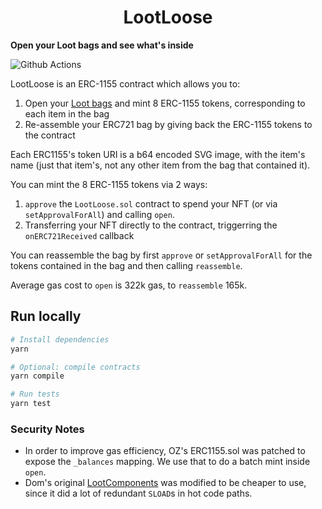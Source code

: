 # <h1 align="center"> LootLoose </h1>

**Open your Loot bags and see what's inside**

![Github Actions](https://github.com/gakonst/lootloose/workflows/Tests/badge.svg)

LootLoose is an ERC-1155 contract which allows you to:
1. Open your [Loot bags](https://www.lootrng.com/) and mint 8 ERC-1155 tokens, corresponding to each item
in the bag
2. Re-assemble your ERC721 bag by giving back the ERC-1155 tokens to the contract

Each ERC1155's token URI is a b64 encoded SVG image, with the item's name (just that item's, not
any other item from the bag that contained it).

You can mint the 8 ERC-1155 tokens via 2 ways:
1. `approve` the `LootLoose.sol` contract to spend your NFT (or via `setApprovalForAll`) and calling `open`.
2. Transferring your NFT directly to the contract, triggerring the `onERC721Received` callback

You can reassemble the bag by first `approve` or `setApprovalForAll` for the tokens
contained in the bag and then calling `reassemble`.

Average gas cost to `open` is 322k gas, to `reassemble` 165k.

## Run locally

```bash
# Install dependencies
yarn

# Optional: compile contracts
yarn compile

# Run tests
yarn test
```

### Security Notes

* In order to improve gas efficiency, OZ's ERC1155.sol was patched to expose the `_balances`
mapping. We use that to do a batch mint inside `open`.
* Dom's original [LootComponents](https://twitter.com/dhof/status/1432403895008088064) was modified
to be cheaper to use, since it did a lot of redundant `SLOAD`s in hot code paths.
